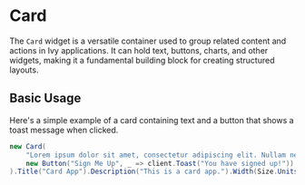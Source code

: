 ﻿---
prepare: |
  var client = this.UseService<IClientProvider>();
---

# Card

The `Card` widget is a versatile container used to group related content and actions in Ivy applications. It can hold text, buttons, charts, and other widgets, making it a fundamental building block for creating structured layouts.

## Basic Usage

Here's a simple example of a card containing text and a button that shows a toast message when clicked.

```csharp demo-below
new Card(
    "Lorem ipsum dolor sit amet, consectetur adipiscing elit. Nullam nec purus nec nunc",
    new Button("Sign Me Up", _ => client.Toast("You have signed up!"))
).Title("Card App").Description("This is a card app.").Width(Size.Units(100))
```

<WidgetDocs Type="Ivy.Card" ExtensionTypes="Ivy.CardExtensions" SourceUrl="https://github.com/Ivy-Interactive/Ivy-Framework/blob/main/Ivy/Widgets/Card.cs"/>
